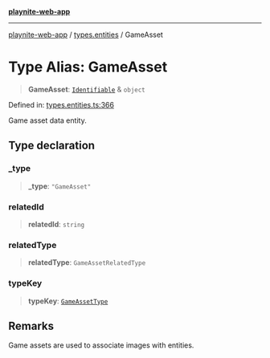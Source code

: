 [**playnite-web-app**](../../README.md)

***

[playnite-web-app](../../README.md) / [types.entities](../README.md) / GameAsset

# Type Alias: GameAsset

> **GameAsset**: [`Identifiable`](Identifiable.md) & `object`

Defined in: [types.entities.ts:366](https://github.com/andrew-codes/playnite-web/blob/main/apps/playnite-web/src/server/data/types.entities.ts#L366)

Game asset data entity.

## Type declaration

### \_type

> **\_type**: `"GameAsset"`

### relatedId

> **relatedId**: `string`

### relatedType

> **relatedType**: `GameAssetRelatedType`

### typeKey

> **typeKey**: [`GameAssetType`](GameAssetType.md)

## Remarks

Game assets are used to associate images with entities.
